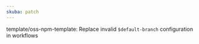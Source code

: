 ```yaml
---
skuba: patch
---
```


template/oss-npm-template: Replace invalid `$default-branch` configuration in workflows
